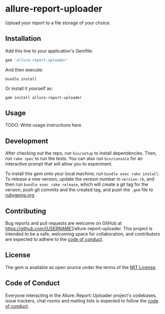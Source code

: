 # allure-report-uploader

Upload your report to a file storage of your choice.

## Installation

Add this line to your application's Gemfile:

```ruby
gem 'allure-report-uploader'
```

And then execute:

    bundle install

Or install it yourself as:

    gem install allure-report-uploader

## Usage

TODO: Write usage instructions here

## Development

After checking out the repo, run `bin/setup` to install dependencies. Then, run `rake spec` to run the tests. You can also run `bin/console` for an interactive prompt that will allow you to experiment.

To install this gem onto your local machine, run `bundle exec rake install`. To release a new version, update the version number in `version.rb`, and then run `bundle exec rake release`, which will create a git tag for the version, push git commits and the created tag, and push the `.gem` file to [rubygems.org](https://rubygems.org).

## Contributing

Bug reports and pull requests are welcome on GitHub at <https://github.com/[USERNAME>]/allure-report-uploader. This project is intended to be a safe, welcoming space for collaboration, and contributors are expected to adhere to the [code of conduct](https://github.com/[USERNAME]/allure-report-uploader/blob/main/CODE_OF_CONDUCT.md).

## License

The gem is available as open source under the terms of the [MIT License](https://opensource.org/licenses/MIT).

## Code of Conduct

Everyone interacting in the Allure::Report::Uploader project's codebases, issue trackers, chat rooms and mailing lists is expected to follow the [code of conduct](https://github.com/[USERNAME]/allure-report-uploader/blob/main/CODE_OF_CONDUCT.md).
